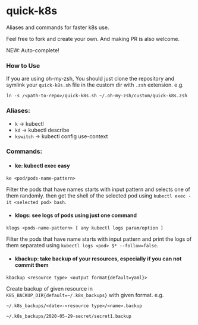 # quick-k8s
Aliases and commands for faster k8s use.

Feel free to fork and create your own. And making PR is also welcome.

NEW: Auto-complete!

### How to Use
If you are using oh-my-zsh, You should just clone the repository and symlink your ```quick-k8s.sh``` file in the custom dir with ```.zsh``` extension. e.g.

```
ln -s /<path-to-repo>/quick-k8s.sh ~/.oh-my-zsh/custom/quick-k8s.zsh
```

### Aliases:
- ```k``` -> kubectl
- ```kd``` -> kubectl describe
- ```kswitch``` -> kubectl config use-context

### Commands:

- #### ke: kubectl exec easy
```ke <pod/pods-name-pattern>```

Filter the pods that have names starts with input pattern and selects one of them randomly. then get the shell of the selected pod using ```kubectl exec -it <selected pod> bash```.

- #### klogs: see logs of pods using just one command
```klogs <pods-name-pattern> [ any kubectl logs param/option ]```

Filter the pods that have name starts with input pattern and print the logs of them separated using ```kubectl logs <pod> $* --follow=false```.

- #### kbackup: take backup of your resources, especially if you can not commit them
```kbackup <resource type> <output format{default=yaml}>```

Create backup of given resource in ```K8S_BACKUP_DIR{default=~/.k8s_backups}``` with given format. e.g.

```~/.k8s_backups/<date>-<resource type>/<name>.backup```

```~/.k8s_backups/2020-05-29-secret/secret1.backup```   
